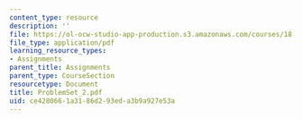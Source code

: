 ```yaml
---
content_type: resource
description: ''
file: https://ol-ocw-studio-app-production.s3.amazonaws.com/courses/18-04-complex-variables-with-applications-fall-1999/ce4280661a3186d293eda3b9a927e53a_ProblemSet_2.pdf
file_type: application/pdf
learning_resource_types:
- Assignments
parent_title: Assignments
parent_type: CourseSection
resourcetype: Document
title: ProblemSet_2.pdf
uid: ce428066-1a31-86d2-93ed-a3b9a927e53a
---
```

